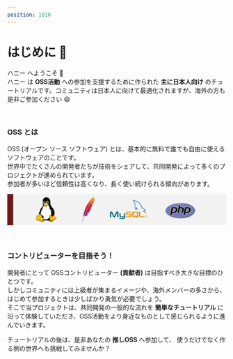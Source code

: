 ```yaml
---
position: 1010
---
```


# はじめに 🍯

ハニー へようこそ 🎉  
ハニー は **OSS活動** への参加を支援するために作られた **主に日本人向け** のチュートリアルです。コミュニティは日本人に向けて最適化されますが、海外の方も是非ご参加ください 😄

<br />

### OSS とは

OSS (オープン ソース ソフトウェア) とは、基本的に無料で誰でも自由に使えるソフトウェアのことです。  
世界中でたくさんの開発者たちが技術をシェアして、共同開発によって多くのプロジェクトが進められています。  
参加者が多いほど信頼性は高くなり、長く使い続けられる傾向があります。

![image](/tutorial_assets/oss.png)

<br />

### コントリビューターを目指そう！

開発者にとって OSSコントリビューター **(貢献者)** は目指すべき大きな目標のひとつです。  
しかしコミュニティには上級者が集まるイメージや、海外メンバーの多さから、はじめて参加するときは少しばかり勇気が必要でしょう。  
そこで当プロジェクトは、共同開発の一般的な流れを **簡単なチュートリアル** に沿って体験していただき、OSS活動をより身近なものとして感じられるように進んでいきます。

チュートリアルの後は、是非あなたの **推しOSS** へ参加して、
使うだけでなく作る側の世界へも挑戦してみませんか？
